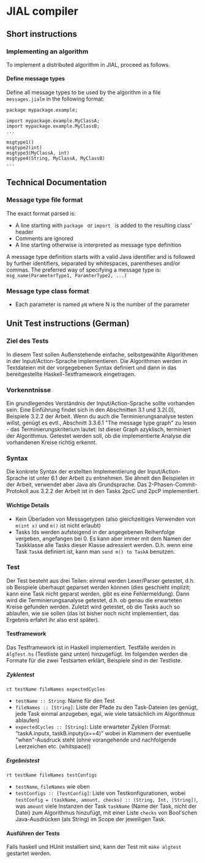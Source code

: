 # JIAL compiler

## Short instructions

### Implementing an algorithm
To implement a distributed algorithm in JIAL, proceed as follows.

#### Define message types
Define all message types to be used by the algorithm in a file `messages.jialm` in the following format:

```
package mypackage.example;

import mypackage.example.MyClassA;
import mypackage.example.MyClassB;
...

msgtype1()
msgtype2(int)
msgtype3(MyClassA, int)
msgtype4(String, MyClassA, MyClassB)
...
```




## Technical Documentation


### Message type file format
The exact format parsed is:
- A line starting with `package ` or `import ` is added to the resulting class' header
- Comments are ignored
- A line starting otherwise is interpreted as message type definition

A message type definition starts with a valid Java identifier and is followed by further identifiers, separated by whitespaces, parentheses and/or commas.
The preferred way of specifying a message type is: `msg_name(ParameterType1, ParamterType2, ...)`

### Message type class format
- Each parameter is named `pN` where N is the number of the parameter


## Unit Test instructions (German)

### Ziel des Tests
In diesem Test sollen Außenstehende einfache, selbstgewählte Algorithmen in der Input/Action-Sprache implementieren.
Die Algorithmen werden in Textdateien mit der vorgegebenen Syntax definiert und dann in das bereitgestellte Haskell-Testframework eingetragen.

### Vorkenntnisse
Ein grundlegendes Verständnis der Input/Action-Sprache sollte vorhanden sein. Eine Einführung findet sich in den Abschnitten 3.1 und 3.2(.0), Beispiele 3.2.2 der Arbeit.
Wenn du auch die Terminierungsanalyse testen willst, genügt es evtl., Abschnitt 3.3.6.1 "The message type graph" zu lesen - das Terminierungskriterium lautet: Ist dieser Graph azyklisch, terminiert der Algorithmus. Getestet werden soll, ob die implementierte Analyse die vorhandenen Kreise richtig erkennt.

### Syntax
Die konkrete Syntax der erstellten Implementierung der Input/Action-Sprache ist unter 6.1 der Arbeit zu entnehmen.
Sie ähnelt den Beispielen in der Arbeit, verwendet aber Java als Grundsprache.
Das 2-Phasen-Commit-Protokoll aus 3.2.2 der Arbeit ist in den Tasks 2pcC und 2pcP implementiert.

#### Wichtige Details
- Kein Überladen von Messagetypen (also gleichzeitiges Verwenden von `m(int x)` und `m()` ist nicht erlaubt)
- Tasks Ids werden aufsteigend in der angegebenen Reihenfolge vergeben, angefangen bei 0. Es kann aber immer mit dem Namen der Taskklasse alle Tasks dieser Klasse adressiert werden. D.h. wenn eine Task `TaskA` definiert ist, kann man `send m() to TaskA` benutzen.

### Test
Der Test besteht aus drei Teilen: einmal werden Lexer/Parser getestet, d.h. ob Beispiele überhaupt geparset werden können (dies geschieht implizit; kann eine Task nicht geparst werden, gibt es eine Fehlermeldung).
Dann wird die Terminierungsanalyse getestet, d.h. ob genau die erwarteten Kreise gefunden werden.
Zuletzt wird getestet, ob die Tasks auch so ablaufen, wie sie sollen (das ist bisher noch nicht implementiert, das Ergebnis erfahrt ihr also erst später).

#### Testframework
Das Testframework ist in Haskell implementiert. Testfälle werden in `AlgTest.hs` (Testliste ganz unten) hinzugefügt.
Im folgenden werden die Formate für die zwei Testsarten erklärt, Beispiele sind in der Testliste.

##### Zyklentest
`ct testName fileNames expectedCycles`

- `testName :: String`: Name für den Test 
- `fileNames :: [String]`: Liste der Pfade zu den Task-Dateien (es genügt, jede Task einmal anzugeben, egal, wie viele tatsächlich im Algorithmus ablaufen)
- `expectedCycles :: [String]`: Liste erwarteter Zyklen (Format: "taskA.inputx, taskB.inputy(x==4)" wobei in Klammern der eventuelle "when"-Ausdruck steht (ohne vorangehende und nachfolgende Leerzeichen etc. (whitspace))


##### Ergebnistest
`rt testName fileNames testConfigs`

- `testName`, `fileNames` wie oben
- `testConfigs :: [TestConfig]`: Liste von Testkonfigurationen, wobei `testConfig = (taskName, amount, checks) :: (String, Int, [String])`, was `amount` viele Instanzen der Task `taskName` (Name der Task, nicht der Datei) zum Algorithmus hinzufügt, mit einer Liste `checks` von Bool'schen Java-Ausdrücken (als String) im Scope der jeweiligen Task.

#### Ausführen der Tests
Falls haskell und HUnit installiert sind, kann der Test mit `make algtest` gestartet werden.
